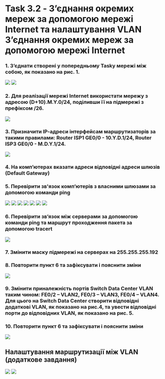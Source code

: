 
# Task 3.2 - З’єднання окремих мереж за допомогою мережі Internet та налаштування VLAN З’єднання окремих мереж за допомогою мережі Internet 
### 1. З’єднати створені у попередньому Taskу мережі між собою, як показано на рис. 1.
![](Images/3.2.1_1.png)
![](Images/3.2.1_2.png)
### 2. Для реалізації мережі Internet використати мережу з адресою (D+10).M.Y.0/24, поділивши її на підмережі з префіксом /26.  
![](Images/3.2.2.png)
### 3. Призначити ІР-адреси інтерфейсам маршрутизаторів за такими правилами: Router ISP1 GE0/0 - 10.Y.D.1/24, Router ISP3 GE0/0 - M.D.Y.1/24. 
![](Images/3.2.3.png)
### 4. На комп’ютерах вказати адреси відповідні адреси шлюзів (Default Gateway) 
### 5. Перевірити зв'язок комп’ютерів з власними шлюзами за допомогою команди ping
![](Images/3.2.4-5_1.png)
![](Images/3.2.4-5_2.png)
![](Images/3.2.4-5_3.png)
![](Images/3.2.4-5_4.png)
![](Images/3.2.4-5_5.png)
![](Images/3.2.4-5_6.png)
![](Images/3.2.4-5_7.png)
### 6. Перевірити зв’язок між серверами за допомогою команди ping та маршрут проходження пакета за допомогою tracert 
![](Images/3.2.6.png)
### 7. Змінити маску підмережі на серверах на 255.255.255.192
### 8. Повторити пункт 6 та зафіксувати і пояснити зміни
![](Images/3.2.7-8.png)
### 9. Змінити приналежність портів Switch Data Center VLAN таким чином: FE0/2 – VLAN2, FE0/3 – VLAN3, FE0/4 – VLAN4. Для цього на Switch Data Center створити відповідні додаткові VLAN, як показано на рис.4, та увести відповідні порти до відповідних VLAN, як показано на рис. 5.
### 10. Повторити пункт 6 та зафіксувати і пояснити зміни
![](Images/3.2.9-10.png)
## Налаштування маршрутизації між VLAN (додаткове завдання)
![](Images/доп1.png)
![](Images/Доп2.png)
